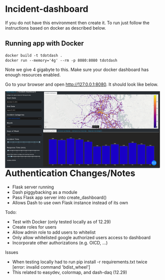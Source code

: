# Incident-dashboard

If you do not have this environment then create it. To run just follow the instructions based on docker as described  below.

## Running app with Docker

```
docker build -t tdotdash .
docker run --memory='4g' --rm -p 8080:8080 tdotdash
```

Note we give 4 gigabyte to this. Make sure your docker dashboard has enough resources enabled. 

Go to your browser and open http://127.0.0.1:8080. It should look like below.

<img src="docs/dashboard.png"
     alt="Dashboard image"
     style="float: left; margin-right: 0px;" />

# Authentication Changes/Notes
- Flask server running
- Dash piggybacking as a module
- Pass Flask app server into create_dashboard()
- Allows Dash to use own Flask instance instead of its own

Todo:
- Test with Docker (only tested locally as of 12.29)
- Create roles for users
- Allow admin role to add users to whitelist
- Only allow whitelisted google authorized users access to dashboard
- Incorporate other authorizations (e.g. OICD, ...) 

Issues
- When testing locally had to run pip install -r requirements.txt twice [error: invalid command 'bdist_wheel']
- This related to easydev, colormap, and dash-daq (12.29)
